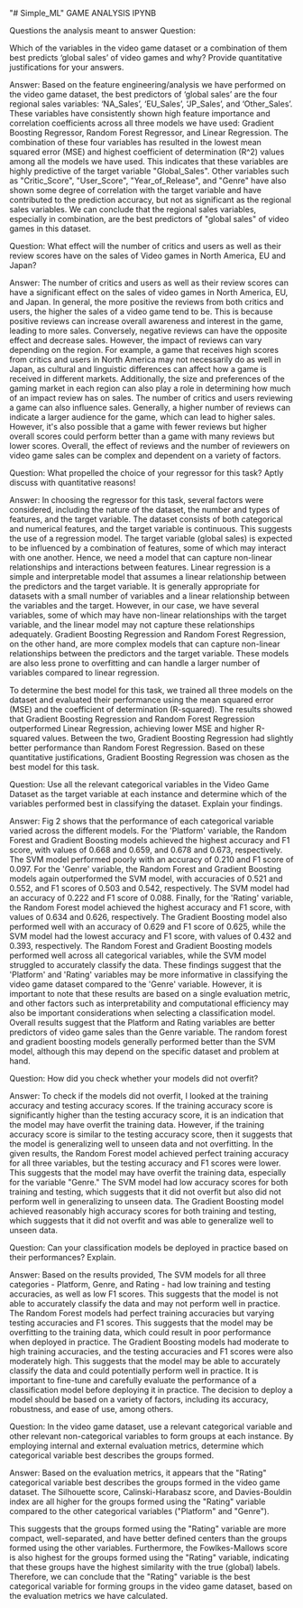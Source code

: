 "# Simple_ML" 
GAME ANALYSIS IPYNB


Questions the analysis meant to answer
Question:

Which of the variables in the video game dataset or a combination of them best predicts ‘global sales’ of video games and why? Provide quantitative justifications for your answers.

Answer:
Based on the feature engineering/analysis we have performed on the video game dataset, the best predictors of ‘global sales’ are the four regional sales variables: ‘NA_Sales’, ‘EU_Sales’, ‘JP_Sales’, and ‘Other_Sales’. These variables have consistently shown high feature importance and correlation coefficients across all three models we have used: Gradient Boosting Regressor, Random Forest Regressor, and Linear Regression.
The combination of these four variables has resulted in the lowest mean squared error (MSE) and highest coefficient of determination (R^2) values among all the models we have used. This indicates that these variables are highly predictive of the target variable "Global_Sales".
Other variables such as "Critic_Score", "User_Score", "Year_of_Release", and "Genre" have also shown some degree of correlation with the target variable and have contributed to the prediction accuracy, but not as significant as the regional sales variables. We can conclude that the regional sales variables, especially in combination, are the best predictors of "global sales" of video games in this dataset.

Question:
What effect will the number of critics and users as well as their review scores have on the sales of Video games in North America, EU and Japan?

Answer:
The number of critics and users as well as their review scores can have a significant effect on the sales of video games in North America, EU, and Japan. In general, the more positive the reviews from both critics and users, the higher the sales of a video game tend to be. This is because positive reviews can increase overall awareness and interest in the game, leading to more sales. Conversely, negative reviews can have the opposite effect and decrease sales.
However, the impact of reviews can vary depending on the region. For example, a game that receives high scores from critics and users in North America may not necessarily do as well in Japan, as cultural and linguistic differences can affect how a game is received in different markets. Additionally, the size and preferences of the gaming market in each region can also play a role in determining how much of an impact review has on sales.
The number of critics and users reviewing a game can also influence sales. Generally, a higher number of reviews can indicate a larger audience for the game, which can lead to higher sales. However, it's also possible that a game with fewer reviews but higher overall scores could perform better than a game with many reviews but lower scores. Overall, the effect of reviews and the number of reviewers on video game sales can be complex and dependent on a variety of factors.

Question:
What propelled the choice of your regressor for this task? Aptly discuss with quantitative reasons!

Answer:
In choosing the regressor for this task, several factors were considered, including the nature of the dataset, the number and types of features, and the target variable. The dataset consists of both categorical and numerical features, and the target variable is continuous. This suggests the use of a regression model. The target variable (global sales) is expected to be influenced by a combination of features, some of which may interact with one another. Hence, we need a model that can capture non-linear relationships and interactions between features.
Linear regression is a simple and interpretable model that assumes a linear relationship between the predictors and the target variable. It is generally appropriate for datasets with a small number of variables and a linear relationship between the variables and the target. However, in our case, we have several variables, some of which may have non-linear relationships with the target variable, and the linear model may not capture these relationships adequately.
Gradient Boosting Regression and Random Forest Regression, on the other hand, are more complex models that can capture non-linear relationships between the predictors and the target variable. These models are also less prone to overfitting and can handle a larger number of variables compared to linear regression. 

To determine the best model for this task, we trained all three models on the dataset and evaluated their performance using the mean squared error (MSE) and the coefficient of determination (R-squared). The results showed that Gradient Boosting Regression and Random Forest Regression outperformed Linear Regression, achieving lower MSE and higher R-squared values. Between the two, Gradient Boosting Regression had slightly better performance than Random Forest Regression. 
Based on these quantitative justifications, Gradient Boosting Regression was chosen as the best model for this task. 

Question:
Use all the relevant categorical variables in the Video Game Dataset as the target variable at each instance and determine which of the variables performed best in classifying the dataset. Explain your findings. 

Answer:
Fig 2 shows that the performance of each categorical variable varied across the different models. For the 'Platform' variable, the Random Forest and Gradient Boosting models achieved the highest accuracy and F1 score, with values of 0.668 and 0.659, and 0.678 and 0.673, respectively. The SVM model performed poorly with an accuracy of 0.210 and F1 score of 0.097.
For the 'Genre' variable, the Random Forest and Gradient Boosting models again outperformed the SVM model, with accuracies of 0.521 and 0.552, and F1 scores of 0.503 and 0.542, respectively. The SVM model had an accuracy of 0.222 and F1 score of 0.088.
Finally, for the 'Rating' variable, the Random Forest model achieved the highest accuracy and F1 score, with values of 0.634 and 0.626, respectively. The Gradient Boosting model also performed well with an accuracy of 0.629 and F1 score of 0.625, while the SVM model had the lowest accuracy and F1 score, with values of 0.432 and 0.393, respectively.
The Random Forest and Gradient Boosting models performed well across all categorical variables, while the SVM model struggled to accurately classify the data. These findings suggest that the 'Platform' and 'Rating' variables may be more informative in classifying the video game dataset compared to the 'Genre' variable. However, it is important to note that these results are based on a single evaluation metric, and other factors such as interpretability and computational efficiency may also be important considerations when selecting a classification model. Overall results suggest that the Platform and Rating variables are better predictors of video game sales than the Genre variable. The random forest and gradient boosting models generally performed better than the SVM model, although this may depend on the specific dataset and problem at hand.

Question:
How did you check whether your models did not overfit?

Answer:
To check if the models did not overfit, I looked at the training accuracy and testing accuracy scores. If the training accuracy score is significantly higher than the testing accuracy score, it is an indication that the model may have overfit the training data. However, if the training accuracy score is similar to the testing accuracy score, then it suggests that the model is generalizing well to unseen data and not overfitting. In the given results, the Random Forest model achieved perfect training accuracy for all three variables, but the testing accuracy and F1 scores were lower. This suggests that the model may have overfit the training data, especially for the variable "Genre." The SVM model had low accuracy scores for both training and testing, which suggests that it did not overfit but also did not perform well in generalizing to unseen data. The Gradient Boosting model achieved reasonably high accuracy scores for both training and testing, which suggests that it did not overfit and was able to generalize well to unseen data.

Question:
Can your classification models be deployed in practice based on their performances? Explain.

Answer:
Based on the results provided, The SVM models for all three categories - Platform, Genre, and Rating - had low training and testing accuracies, as well as low F1 scores. This suggests that the model is not able to accurately classify the data and may not perform well in practice. The Random Forest models had perfect training accuracies but varying testing accuracies and F1 scores. This suggests that the model may be overfitting to the training data, which could result in poor performance when deployed in practice. The Gradient Boosting models had moderate to high training accuracies, and the testing accuracies and F1 scores were also moderately high. This suggests that the model may be able to accurately classify the data and could potentially perform well in practice. 
It is important to fine-tune and carefully evaluate the performance of a classification model before deploying it in practice. The decision to deploy a model should be based on a variety of factors, including its accuracy, robustness, and ease of use, among others.

Question:
In the video game dataset, use a relevant categorical variable and other relevant non-categorical variables to form groups at each instance. By employing internal and external evaluation metrics, determine which categorical variable best describes the groups formed.

Answer:
Based on the evaluation metrics, it appears that the "Rating" categorical variable best describes the groups formed in the video game dataset. The Silhouette score, Calinski-Harabasz score, and Davies-Bouldin index are all higher for the groups formed using the "Rating" variable compared to the other categorical variables ("Platform" and "Genre"). 

This suggests that the groups formed using the "Rating" variable are more compact, well-separated, and have better defined centers than the groups formed using the other variables.
Furthermore, the Fowlkes-Mallows score is also highest for the groups formed using the "Rating" variable, indicating that these groups have the highest similarity with the true (global) labels.
Therefore, we can conclude that the "Rating" variable is the best categorical variable for forming groups in the video game dataset, based on the evaluation metrics we have calculated.
